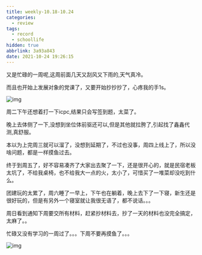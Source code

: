 ```yaml
---
title: weekly-10.18-10.24
categories:
  - review
tags:
  - record
  - schoollife
hidden: true
abbrlink: 3a93a843
date: 2021-10-24 19:26:15
---
```


又是忙碌的一周呢,这周前面几天又刮风又下雨的,天气真冷。

而且也开始上发展对象的党课了，又要开始抄抄抄了，心疼我的手1s。

![img](http://static.codenote.xyz/img/20211026192841.jpg)

周二下午还想着打一下icpc,结果只会写签到题，太菜了。

晚上去体侧了一下,没想到坐位体前驱还可以,但是其他就拉胯了,引起找了鑫鑫代测,真舒服。

本以为上完周三就可以溜了，没想到延期了，不过也没事，周四上线上了，所以没啥问题，都是一样摸鱼过去。

终于到周五了，好不容易凑齐了大家出去聚了一下，还是很开心的，就是民宿老板太坑了，不给我桌椅，也不给我大一点的火，太小了，可惜买了一堆菜却没吃到什么。

团建玩的太累了，周六睡了一早上，下午也在躺着，晚上去下了一下寝，新生还是很好玩的，但是有另外一个寝室就让我很无语了，都不说话。。。

周日看到通知下周要交所有材料，赶紧抄材料去，抄了一天的材料也没完全搞定，太麻了。。

忙碌又没有学习的一周过了。。。下周不要再摸鱼了。。。

![img](http://static.codenote.xyz/img/20211026194843.jpg)